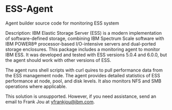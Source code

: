 # ESS-Agent
Agent builder source code for monitoring ESS system

Description:
IBM Elastic Storage Server (ESS) is a modern implementation of software-defined storage, combining IBM Spectrum Scale software with IBM POWER8® processor-based I/O-intensive servers and dual-ported storage enclosures. This package includes a monitoring agent to monitor IBM ESS.  It was developed and tested with ESS versions 5.0.4 and 6.0.0, but the agent should work with other versions of ESS.  

The agent runs shell scripts with curl quires to pull performance data from the ESS management node.  The agent provides detailed statistics of ESS performance at node, pool, and disk levels.  It also monitors NFS and SMB operations where applicable.  

This solution is unsupported.  However, if you need assistance, send an email to Frank Jou at yfrankjou@ibm.com. 
